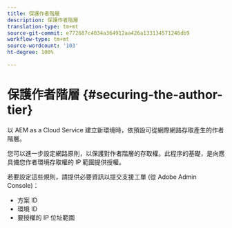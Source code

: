```yaml
---
title: 保護作者階層
description: 保護作者階層
translation-type: tm+mt
source-git-commit: e772687c4034a364912aa426a133134571246db9
workflow-type: tm+mt
source-wordcount: '103'
ht-degree: 100%

---
```



# 保護作者階層 {#securing-the-author-tier}

以 AEM as a Cloud Service 建立新環境時，依預設可從網際網路存取產生的作者階層。

您可以進一步設定網路原則，以保護對作者階層的存取權。此程序的基礎，是向應具備您作者環境存取權的 IP 範圍提供授權。

若要設定這些規則，請提供必要資訊以提交支援工單 (從 Adobe Admin Console)：
- 方案 ID
- 環境 ID
- 要授權的 IP 位址範圍